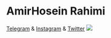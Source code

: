# AmirHosein Rahimi
<a  href="https://t.me/AM_HO_RA">Telegram</a> & <a href="https://instagram.com/AM_HO_RA">Instagram</a> & <a  href="https://twitter.com/AM_HO_RA">Twitter</a> 
[![](https://img.shields.io/badge/-Twitter-80deea?style=for-the-badge&logo=twitter)](https://twitter.com/AM_HO_RA)
